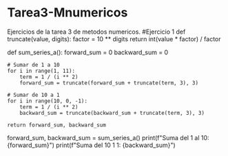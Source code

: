 # Tarea3-Mnumericos
Ejercicios de la tarea 3 de metodos numericos. 
#Ejercicio 1
def truncate(value, digits):
    factor = 10 ** digits
    return int(value * factor) / factor

def sum_series_a():
    forward_sum = 0
    backward_sum = 0
    
    # Sumar de 1 a 10
    for i in range(1, 11):
        term = 1 / (i ** 2)
        forward_sum = truncate(forward_sum + truncate(term, 3), 3)
    
    # Sumar de 10 a 1
    for i in range(10, 0, -1):
        term = 1 / (i ** 2)
        backward_sum = truncate(backward_sum + truncate(term, 3), 3)
    
    return forward_sum, backward_sum

forward_sum, backward_sum = sum_series_a()
print(f"Suma del 1 al 10: {forward_sum}")
print(f"Suma del 10 1 1: {backward_sum}")


